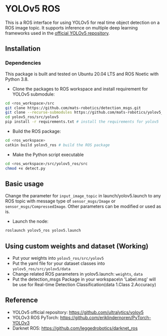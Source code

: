 # YOLOv5 ROS
This is a ROS interface for using YOLOv5 for real time object detection on a ROS image topic. It supports inference on multiple deep learning frameworks used in the [official YOLOv5 repository](https://github.com/ultralytics/yolov5).

## Installation

### Dependencies
This package is built and tested on Ubuntu 20.04 LTS and ROS Noetic with Python 3.8.

* Clone the packages to ROS workspace and install requirement for YOLOv5 submodule:
```bash
cd <ros_workspace>/src
git clone https://github.com/mats-robotics/detection_msgs.git
git clone --recurse-submodules https://github.com/mats-robotics/yolov5_ros.git 
cd yolov5_ros/src/yolov5
pip install -r requirements.txt # install the requirements for yolov5
```
* Build the ROS package:
```bash
cd <ros_workspace>
catkin build yolov5_ros # build the ROS package
```
* Make the Python script executable 
```bash
cd <ros_workspace>/src/yolov5_ros/src
chmod +x detect.py
```

## Basic usage
Change the parameter for `input_image_topic` in launch/yolov5.launch to any ROS topic with message type of `sensor_msgs/Image` or `sensor_msgs/CompressedImage`. Other parameters can be modified or used as is.

* Launch the node:
```bash
roslaunch yolov5_ros yolov5.launch
```

## Using custom weights and dataset (Working)
* Put your weights into `yolov5_ros/src/yolov5`
* Put the yaml file for your dataset classes into `yolov5_ros/src/yolov5/data`
* Change related ROS parameters in yolov5.launch: `weights`,  `data`
* Put the detection_msgs Package in your workspace\n
'Label.msg' will be use for Real-time Detection Classification(data 1.Class 2.Accuracy)

## Reference
* YOLOv5 official repository: https://github.com/ultralytics/yolov5
* YOLOv3 ROS PyTorch: https://github.com/eriklindernoren/PyTorch-YOLOv3
* Darknet ROS: https://github.com/leggedrobotics/darknet_ros
